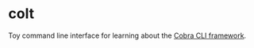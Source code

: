 # colt
Toy command line interface for learning about the [Cobra CLI framework](https://cobra.dev/).
